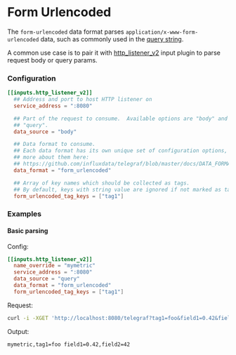 # Form Urlencoded


The `form-urlencoded` data format parses `application/x-www-form-urlencoded`
data, such as commonly used in the [query string][].

A common use case is to pair it with [http_listener_v2][] input plugin to parse
request body or query params.

### Configuration

```toml
[[inputs.http_listener_v2]]
  ## Address and port to host HTTP listener on
  service_address = ":8080"

  ## Part of the request to consume.  Available options are "body" and
  ## "query".
  data_source = "body"

  ## Data format to consume.
  ## Each data format has its own unique set of configuration options, read
  ## more about them here:
  ## https://github.com/influxdata/telegraf/blob/master/docs/DATA_FORMATS_INPUT.md
  data_format = "form_urlencoded"

  ## Array of key names which should be collected as tags.
  ## By default, keys with string value are ignored if not marked as tags.
  form_urlencoded_tag_keys = ["tag1"]
```

### Examples

#### Basic parsing

Config:
```toml
[[inputs.http_listener_v2]]
  name_override = "mymetric"
  service_address = ":8080"
  data_source = "query"
  data_format = "form_urlencoded"
  form_urlencoded_tag_keys = ["tag1"]
```

Request:
```bash
curl -i -XGET 'http://localhost:8080/telegraf?tag1=foo&field1=0.42&field2=42'
```

Output:
```
mymetric,tag1=foo field1=0.42,field2=42
```

[query string]: https://en.wikipedia.org/wiki/Query_string
[http_listener_v2]: /plugins/inputs/http_listener_v2
